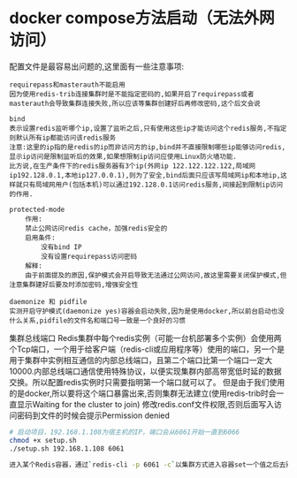 # docker compose方法启动（无法外网访问）

配置文件是最容易出问题的,这里面有一些注意事项:

    requirepass和masterauth不能启用
    因为使用redis-trib连接集群时是不能指定密码的,如果开启了requirepass或者masterauth会导致集群连接失败,所以应该等集群创建好后再修改密码,这个后文会说
    
    bind
    表示设置redis监听哪个ip,设置了监听之后,只有使用这些ip才能访问这个redis服务,不指定则默认所有ip都能访问该redis服务
    注意:这里的ip指的是redis的ip而非访问方的ip,bind并不直接限制哪些ip能够访问redis,显示ip访问是限制监听后的效果,如果想限制ip访问应使用Linux防火墙功能.
    比方说,在生产条件下的redis服务器有3个ip(外网ip 122.122.122.122,局域网ip192.128.0.1,本地ip127.0.0.1),则为了安全,bind后面只应该写局域网ip和本地ip,这样就只有局域网用户(包括本机)可以通过192.128.0.1访问redis服务,间接起到限制ip访问的作用.
    
    protected-mode
        作用:
        禁止公网访问redis cache，加强redis安全的
        启用条件:
            没有bind IP
            没有设置requirepass访问密码
        解释:
        由于前面提及的原因,保护模式会开启导致无法通过公网访问,故这里需要关闭保护模式,但注意集群建好后要及时添加密码,增强安全性
    
    daemonize 和 pidfile
    实测开启守护模式(daemonize yes)容器会启动失败,因为是使用docker,所以前台启动也没什么关系,pidfile的文件名和端口号一致是一个良好的习惯
集群总线端口
Redis集群中每个redis实例（可能一台机部署多个实例）会使用两个Tcp端口，一个用于给客户端（redis-cli或应用程序等）使用的端口，另一个是用于集群中实例相互通信的内部总线端口，且第二个端口比第一个端口一定大10000.内部总线端口通信使用特殊协议，以便实现集群内部高带宽低时延的数据交换。所以配置redis实例时只需要指明第一个端口就可以了。
但是由于我们使用的是docker,所以要将这个端口暴露出来,否则集群无法建立(使用redis-trib时会一直显示Waiting for the cluster to join)
修改redis.conf文件权限,否则后面写入访问密码到文件的时候会提示Permission denied

```bash
# 启动项目，192.168.1.108为宿主机的IP，端口会从6061开始一直到6066
chmod +x setup.sh
./setup.sh 192.168.1.108 6061

进入某个Redis容器，通过`redis-cli -p 6061 -c`以集群方式进入容器set一个值之后去别的容器查看值是否存在
```
